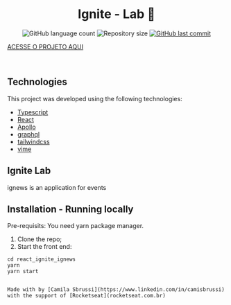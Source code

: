 <h1 align="center">
  Ignite - Lab 🚀
</h1>
<p align="center">
  <img alt="GitHub language count" src="https://img.shields.io/github/languages/count/camisbrussi/ignite_ignews">

  <img alt="Repository size" src="https://img.shields.io/github/repo-size/camisbrussi/ignite_ignews">

  <a href="https://github.com/camisbrussi/ignite_ignews/commits/master">
    <img alt="GitHub last commit" src="https://img.shields.io/github/last-commit/camisbrussi/ignite_ignews">
  </a>

</p>


[ACESSE O PROJETO AQUI](https://ignite-lab-react-event-plataform-8hechaoug-camisbrussi.vercel.app/)


<br>

## Technologies

This project was developed using the following technologies:

- [Typescript](https://www.typescriptlang.org/)
- [React](https://reactjs.org)
- [Apollo](https://www.apollographql.com/docs/react/)
- [graphql](https://graphql.org/)
- [tailwindcss](https://tailwindcss.com/)
- [vime](https://vimejs.com/getting-started/installation)


## Ignite Lab
ignews is an application for events


## Installation - Running locally

Pre-requisits:
You need yarn package manager.

1. Clone the repo;
2. Start the front end:
  ```
  cd react_ignite_ignews
  yarn
  yarn start
  ``` 
  ``` 

Made with by [Camila Sbrussi](https://www.linkedin.com/in/camisbrussi) with the support of [Rocketseat](rocketseat.com.br)
